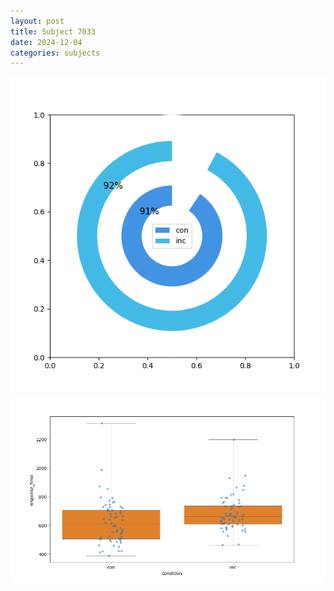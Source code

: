 ```yaml
---
layout: post
title: Subject 7033
date: 2024-12-04
categories: subjects
---
```


![](data/7033/run-19/7033_accuracy_by_condition.png)
![](data/7033/run-19/7033_rt.png)

